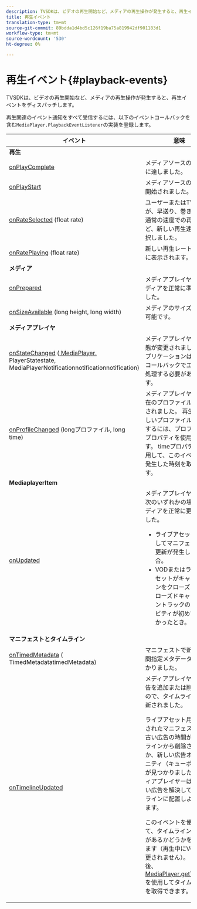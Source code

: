 ```yaml
---
description: TVSDKは、ビデオの再生開始など、メディアの再生操作が発生すると、再生イベントをディスパッチします。
title: 再生イベント
translation-type: tm+mt
source-git-commit: 89bdda1d4bd5c126f19ba75a819942df901183d1
workflow-type: tm+mt
source-wordcount: '530'
ht-degree: 0%

---
```



# 再生イベント{#playback-events}

TVSDKは、ビデオの再生開始など、メディアの再生操作が発生すると、再生イベントをディスパッチします。

再生関連のイベント通知をすべて受信するには、以下のイベントコールバックを含む`MediaPlayer.PlaybackEventListener`の実装を登録します。

<table frame="all" colsep="1" rowsep="1"> 
 <thead> 
  <tr rowsep="1"> 
   <th colname="1" class="entry"> イベント </th> 
   <th colname="2" class="entry"> 意味 </th> 
  </tr> 
 </thead>
 <tbody> 
  <tr rowsep="1"> 
   <td colname="col1"><b>再生</b> </td> 
   <td colname="col2"> </td> 
  </tr> 
  <tr rowsep="1"> 
   <td colname="1"> <a href="https://help.adobe.com/en_US/primetime/api/psdk/javadoc_1.4/com/adobe/mediacore/MediaPlayer.PlaybackEventListener.html#onPlayComplete%28%29" format="html" scope="external"> onPlayComplete</a> </td> 
   <td colname="2"> メディアソースの終わりに達しました。 </td> 
  </tr> 
  <tr rowsep="1"> 
   <td colname="1"> <a href="https://help.adobe.com/en_US/primetime/api/psdk/javadoc_1.4/com/adobe/mediacore/MediaPlayer.PlaybackEventListener.html#onPlayStart%28%29" format="html" scope="external"> onPlayStart</a> </td> 
   <td colname="2"> メディアソースの再生が開始されました。 </td> 
  </tr> 
  <tr rowsep="1"> 
   <td colname="1"> <a href="https://help.adobe.com/en_US/primetime/api/psdk/javadoc_1.4/com/adobe/mediacore/MediaPlayer.PlaybackEventListener.html#onRateSelected%28float%29" format="html" scope="external"> onRateSelected</a> (float rate) </td> 
   <td colname="2"> ユーザーまたはTVSDKが、早送り、巻き戻し、通常の速度での再生など、新しい再生速度を選択しました。 </td> 
  </tr> 
  <tr rowsep="1"> 
   <td colname="1"><a href="https://help.adobe.com/en_US/primetime/api/psdk/javadoc_1.4/com/adobe/mediacore/MediaPlayer.PlaybackEventListener.html#onRatePlaying%28float%29" format="html" scope="external"> onRatePlaying</a> (float rate) </td> 
   <td colname="2"> 新しい再生レートが画面に表示されます。 </td> 
  </tr> 
  <tr rowsep="1"> 
   <td colname="col1"><b>メディア</b> </td> 
   <td colname="col2"> </td> 
  </tr> 
  <tr rowsep="1"> 
   <td colname="1"> <a href="https://help.adobe.com/en_US/primetime/api/psdk/javadoc_1.4/com/adobe/mediacore/MediaPlayer.PlaybackEventListener.html#onPrepared%28%29" format="html" scope="external"> onPrepared</a> </td> 
   <td colname="2"> メディアプレイヤーがメディアを正常に準備しました。 </td> 
  </tr> 
  <tr rowsep="1"> 
   <td colname="1"> <a href="https://help.adobe.com/en_US/primetime/api/psdk/javadoc_1.4/com/adobe/mediacore/MediaPlayer.PlaybackEventListener.html#onSizeAvailable%28long,%20long%29" format="html" scope="external"> onSizeAvailable</a> (long height, long width) </td> 
   <td colname="2"> メディアのサイズが使用可能です。 </td> 
  </tr> 
  <tr rowsep="1"> 
   <td colname="col1"><b>メディアプレイヤ</b> </td> 
   <td colname="col2"> </td> 
  </tr> 
  <tr rowsep="1"> 
   <td colname="1"><a href="https://help.adobe.com/en_US/primetime/api/psdk/javadoc_1.4/com/adobe/mediacore/MediaPlayer.PlaybackEventListener.html#onStateChanged%28com.adobe.mediacore.MediaPlayer.PlayerState,com.adobe.mediacore.MediaPlayerNotification%29" format="html" scope="external"> onStateChanged</a> (<a href="https://help.adobe.com/en_US/primetime/api/psdk/javadoc_1.4/com/adobe/mediacore/MediaPlayer.PlayerState.html" format="html" scope="external"> MediaPlayer.</a> PlayerStatestate,  <a href="https://help.adobe.com/en_US/primetime/api/psdk/javadoc_1.4/com/adobe/mediacore/MediaPlayerNotification.html" format="html" scope="external"> </a> MediaPlayerNotificationnotificationnotification) </td> 
   <td colname="2"> メディアプレイヤーの状態が変更されました。 アプリケーションは、このコールバックでエラーを処理する必要があります。 </td> 
  </tr> 
  <tr rowsep="1"> 
   <td colname="1"> <a href="https://help.adobe.com/en_US/primetime/api/psdk/javadoc_1.4/com/adobe/mediacore/MediaPlayer.PlaybackEventListener.html#onProfileChanged%28long,%20long%29" format="html" scope="external"> onProfileChanged</a> (longプロファイル, long time) </td> 
   <td colname="2"> メディアプレイヤーの現在のプロファイルが変更されました。 再生中の新しいプロファイルを取得するには、<span class="codeph">プロファイル</span>プロパティを使用します。 <span class="codeph"> time</span>プロパティを使用して、このイベントが発生した時刻を取得します。 </td> 
  </tr> 
  <tr rowsep="1"> 
   <td colname="col1"><b>MediaplayerItem</b> </td> 
   <td colname="col2"> </td> 
  </tr> 
  <tr rowsep="1"> 
   <td colname="1"><a href="https://help.adobe.com/en_US/primetime/api/psdk/javadoc_1.4/com/adobe/mediacore/MediaPlayer.PlaybackEventListener.html#onUpdated%28%29" format="html" scope="external"> onUpdated</a> </td> 
   <td colname="2">メディアプレイヤーは、次のいずれかの場合にメディアを正常に更新しました。 
    <ul> 
     <li>ライブアセットに対してマニフェストの更新が発生した場合。</li> 
     <li>VODまたはライブアセットがキャプションをクローズし、クローズドキャプショントラックのアクティビティが初めて見つかったとき。 </li> 
    </ul> </td> 
  </tr> 
  <tr rowsep="1"> 
   <td colname="col1"><b>マニフェストとタイムライン</b></td> 
   <td colname="col2"> </td> 
  </tr> 
  <tr rowsep="1"> 
   <td colname="1"> <a href="https://help.adobe.com/en_US/primetime/api/psdk/javadoc_1.4/com/adobe/mediacore/MediaPlayer.PlaybackEventListener.html#onTimedMetadata%28com.adobe.mediacore.metadata.TimedMetadata%29" format="html" scope="external"> onTimedMetadata</a> (<a href="https://help.adobe.com/en_US/primetime/api/psdk/javadoc_1.4/com/adobe/mediacore/metadata/TimedMetadata.html" format="html" scope="external"> </a> TimedMetadatatimedMetadata) </td> 
   <td colname="2"> マニフェストで新しい時間指定メタデータが見つかりました。 </td> 
  </tr> 
  <tr rowsep="0"> 
   <td colname="1"><a href="https://help.adobe.com/en_US/primetime/api/psdk/javadoc_1.4/com/adobe/mediacore/MediaPlayer.PlaybackEventListener.html#onTimelineUpdated%28%29" format="html" scope="external"> onTimelineUpdated</a> </td> 
   <td colname="2">メディアプレイヤーが広告を追加または削除したので、タイムラインが更新されました。 <p>ライブアセット用に更新されたマニフェストと、古い広告の時間がタイムラインから削除されたか、新しい広告オポチュニティ（キューポイント）が見つかりました。 メディアプレイヤーは、新しい広告を解決してタイムラインに配置しようとします。 </p><p> このイベントを使用して、タイムラインに更新があるかどうかを確認します（再生中にVODは変更されません）。 その後、<a href="https://help.adobe.com/en_US/primetime/api/psdk/javadoc_1.4/com/adobe/mediacore/MediaPlayer.html#getTimeline%28%29" format="html" scope="external"> MediaPlayer.getTimeline</a>を使用してタイムラインを取得できます。 </p> </td> 
  </tr> 
 </tbody> 
</table>
